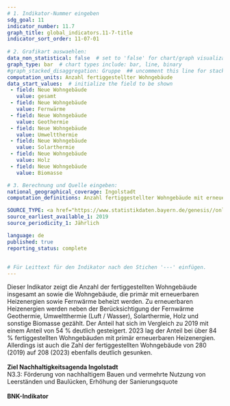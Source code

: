 ```yaml
---
# 1. Indikator-Nummer eingeben 
sdg_goal: 11 
indicator_number: 11.7
graph_title: global_indicators.11-7-title
indicator_sort_order: 11-07-01
 
# 2. Grafikart auswaehlen: 
data_non_statistical: false  # set to 'false' for chart/graph visualization 
graph_type: bar  # chart types include: bar, line, binary 
#graph_stacked_disaggregation: Gruppe  ## uncomment this line for stacked bars. eplace 'Geschlecht' with the field of aggregation. 
computation_units: Anzahl fertiggestellter Wohngebäude
data_start_values:  # initialize the field to be shown  
 - field: Neue Wohngebäude 
   value: gesamt 
 - field: Neue Wohngebäude 
   value: Fernwärme
 - field: Neue Wohngebäude 
   value: Geothermie 
 - field: Neue Wohngebäude 
   value: Umweltthermie
 - field: Neue Wohngebäude 
   value: Solarthermie 
 - field: Neue Wohngebäude 
   value: Holz
 - field: Neue Wohngebäude 
   value: Biomasse

# 3. Berechnung und Quelle eingeben: 
national_geographical_coverage: Ingolstadt 
computation_definitions: Anzahl fertiggestellter Wohngebäude mit erneuerbarer Heizenergie sowie Fernwärme

SOURCE_TYPE: <a href="https://www.statistikdaten.bayern.de/genesis//online?operation=table&code=31121-012r&bypass=true&levelindex=1&levelid=1723470904542#abreadcrumb">Bayerisches Landesamt für Statistik</a>  # data source  
source_earliest_available_1: 2019
source_periodicity_1: Jährlich

language: de   
published: true 
reporting_status: complete
 
 
# Für Leittext für den Indikator nach den Stichen '---' einfügen. 
---
```

Dieser Indikator zeigt die Anzahl der fertiggestellten Wohngebäude insgesamt an sowie die Wohngebäude, die primär mit erneuerbaren Heizenergien sowie Fernwärme beheizt werden. Zu erneuerbaren Heizenergien werden neben der Berücksichtigung der Fernwärme Geothermie, Umweltthermie (Luft / Wasser), Solarthermie, Holz und sonstige Biomasse gezählt. Der Anteil hat sich im Vergleich zu 2019 mit einem Anteil von 54 % deutlich gesteigert. 2023 lag der Anteil bei über 84 % fertiggestellten Wohngebäuden mit primär erneuerbaren Heizenergien. Allerdings ist auch die Zahl der fertiggestellten Wohngebäude von 280 (2019) auf 208 (2023) ebenfalls deutlich gesunken.<br>
<br>
<b>Ziel Nachhaltigkeitsagenda Ingolstadt</b><br>
N3.3: Förderung von nachhaltigem Bauen und vermehrte Nutzung von Leerständen und Baulücken, Erhöhung der Sanierungsquote<br>
<br>
<b>BNK-Indikator</b>
